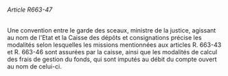 ###### Article R663-47

Une convention entre le garde des sceaux, ministre de la justice, agissant au nom de l'Etat et la Caisse des dépôts et consignations précise les modalités selon lesquelles les missions mentionnées aux articles R. 663-43 et R. 663-46 sont assurées par la caisse, ainsi que les modalités de calcul des frais de gestion du fonds, qui sont imputés au débit du compte ouvert au nom de celui-ci.

